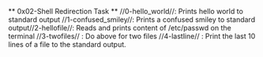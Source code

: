 ** 0x02-Shell Redirection Task **
//0-hello_world//: Prints hello world to standard output
//1-confused_smiley//: Prints a confused smiley to standard output//2-hellofile//: Reads and prints content of /etc/passwd on the terminal
//3-twofiles// : Do above for two files
//4-lastline// : Print the last 10 lines of a file to the standard output.
